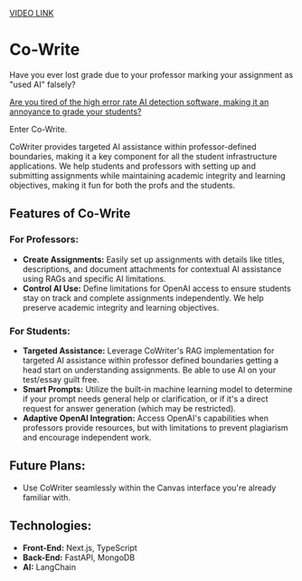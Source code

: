 [VIDEO LINK](https://drive.google.com/file/d/1imCGSRE_liEBf4bSd-v9zH90DQaKHrIq/view?usp=sharing)

# Co-Write

Have you ever lost grade due to your professor marking your assignment as "used AI" falsely?

[Are you tired of the high error rate AI detection software, making it an annoyance to grade your students?](https://mitsloanedtech.mit.edu/ai/teach/ai-detectors-dont-work/)

Enter Co-Write.

CoWriter provides targeted AI assistance within professor-defined boundaries, making it a key component for all the student infrastructure applications. We help students and professors with setting up and submitting assignments while maintaining academic integrity and learning objectives, making it fun for both the profs and the students.

## Features of Co-Write

### For Professors:

- **Create Assignments:** Easily set up assignments with details like titles, descriptions, and document attachments for contextual AI assistance using RAGs and specific AI limitations.
- **Control AI Use:** Define limitations for OpenAI access to ensure students stay on track and complete assignments independently. We help preserve academic integrity and learning objectives.

### For Students:

- **Targeted Assistance:** Leverage CoWriter's RAG implementation for targeted AI assistance within professor defined boundaries getting a head start on understanding assignments. Be able to use AI on your test/essay guilt free.
- **Smart Prompts:** Utilize the built-in machine learning model to determine if your prompt needs general help or clarification, or if it's a direct request for answer generation (which may be restricted).
- **Adaptive OpenAI Integration:** Access OpenAI's capabilities when professors provide resources, but with limitations to prevent plagiarism and encourage independent work.

## Future Plans:

- Use CoWriter seamlessly within the Canvas interface you're already familiar with.

## Technologies:

- **Front-End:** Next.js, TypeScript
- **Back-End:** FastAPI, MongoDB
- **AI:** LangChain
